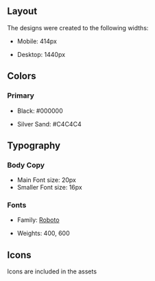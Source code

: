 ## Layout

The designs were created to the following widths:

-   Mobile: 414px

-   Desktop: 1440px

## Colors

### Primary

-   Black: #000000

-   Silver Sand: #C4C4C4

## Typography

### Body Copy

-   Main Font size: 20px
-   Smaller Font size: 16px

### Fonts

-   Family: [Roboto](https://fonts.google.com/specimen/Roboto)

-   Weights: 400, 600

## Icons

Icons are included in the assets
